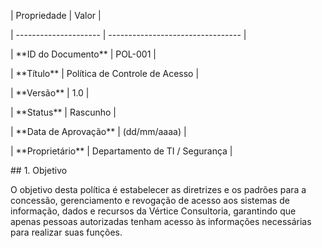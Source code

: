 | Propriedade          | Valor                             |

| --------------------- | --------------------------------- |

| \*\*ID do Documento\*\* | POL-001                           |

| \*\*Título\*\* | Política de Controle de Acesso    |

| \*\*Versão\*\* | 1.0                               |

| \*\*Status\*\* | Rascunho                          |

| \*\*Data de Aprovação\*\* | (dd/mm/aaaa)                      |

| \*\*Proprietário\*\* | Departamento de TI / Segurança    |





\## 1. Objetivo



O objetivo desta política é estabelecer as diretrizes e os padrões para a concessão, gerenciamento e revogação de acesso aos sistemas de informação, dados e recursos da Vértice Consultoria, garantindo que apenas pessoas autorizadas tenham acesso às informações necessárias para realizar suas funções.

